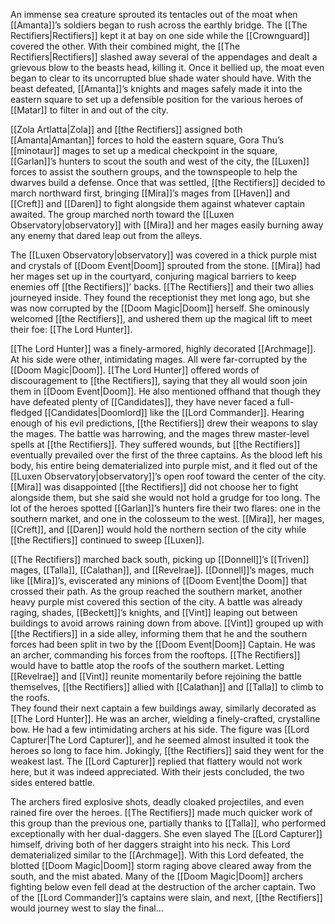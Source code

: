 An immense sea creature sprouted its tentacles out of the moat when [[Amanta]]’s soldiers began to rush across the earthly bridge. The [[The Rectifiers|Rectifiers]] kept it at bay on one side while the [[Crownguard]] covered the other. With their combined might, the [[The Rectifiers|Rectifiers]] slashed away several of the appendages and dealt a grievous blow to the beasts head, killing it. Once it bellied up, the moat even began to clear to its uncorrupted blue shade water should have. With the beast defeated, [[Amanta]]’s knights and mages safely made it into the eastern square to set up a defensible position for the various heroes of [[Matar]] to filter in and out of the city. 

[[Zola Artlatta|Zola]] and [[the Rectifiers]] assigned both [[Amanta|Amantan]] forces to hold the eastern square, Gora Thu’s [[minotaur]] mages to set up a medical checkpoint in the square, [[Garlan]]’s hunters to scout the south and west of the city, the [[Luxen]] forces to assist the southern groups, and the townspeople to help the dwarves build a defense. Once that was settled, [[the Rectifiers]] decided to march northward first, bringing [[Mira]]’s mages from [[Haven]] and [[Creft]] and [[Daren]] to fight alongside them against whatever captain awaited. The group marched north toward the [[Luxen Observatory|observatory]] with [[Mira]] and her mages easily burning away any enemy that dared leap out from the alleys. 

The [[Luxen Observatory|observatory]] was covered in a thick purple mist and crystals of [[Doom Event|Doom]] sprouted from the stone. [[Mira]] had her mages set up in the courtyard, conjuring magical barriers to keep enemies off [[the Rectifiers]]’ backs. [[The Rectifiers]] and their two allies journeyed inside. They found the receptionist they met long ago, but she was now corrupted by the [[Doom Magic|Doom]] herself. She ominously welcomed [[the Rectifiers]], and ushered them up the magical lift to meet their foe: [[The Lord Hunter]]. 

[[The Lord Hunter]] was a finely-armored, highly decorated [[Archmage]]. At his side were other, intimidating mages. All were far-corrupted by the [[Doom Magic|Doom]]. [[The Lord Hunter]] offered words of discouragement to [[the Rectifiers]], saying that they all would soon join them in [[Doom Event|Doom]]. He also mentioned offhand that though they have defeated plenty of [[Candidates]], they have never faced a full-fledged [[Candidates|Doomlord]] like the [[Lord Commander]]. Hearing enough of his evil predictions, [[the Rectifiers]] drew their weapons to slay the mages. The battle was harrowing, and the mages threw master-level spells at [[the Rectifiers]]. They suffered wounds, but [[the Rectifiers]] eventually prevailed over the first of the three captains. As the blood left his body, his entire being dematerialized into purple mist, and it fled out of the [[Luxen Observatory|observatory]]’s open roof toward the center of the city. [[Mira]] was disappointed [[the Rectifiers]] did not choose her to fight alongside them, but she said she would not hold a grudge for too long. The lot of the heroes spotted [[Garlan]]’s hunters fire their two flares: one in the southern market, and one in the colosseum to the west. [[Mira]], her mages, [[Creft]], and [[Daren]] would hold the northern section of the city while [[the Rectifiers]] continued to sweep [[Luxen]].

[[The Rectifiers]] marched back south, picking up [[Donnell]]’s [[Triven]] mages, [[Talla]], [[Calathan]], and [[Revelrae]]. [[Donnell]]’s mages, much like [[Mira]]’s, eviscerated any minions of [[Doom Event|the Doom]] that crossed their path. As the group reached the southern market, another heavy purple mist covered this section of the city. A battle was already raging, shades, [[Beckett]]’s knights, and [[Vint]] leaping out between buildings to avoid arrows raining down from above. [[Vint]] grouped up with [[the Rectifiers]] in a side alley, informing them that he and the southern forces had been split in two by the [[Doom Event|Doom]] Captain. He was an archer, commanding his forces from the rooftops. [[The Rectifiers]] would have to battle atop the roofs of the southern market. Letting [[Revelrae]] and [[Vint]] reunite momentarily before rejoining the battle themselves, [[the Rectifiers]] allied with [[Calathan]] and [[Talla]] to climb to the roofs.   
They found their next captain a few buildings away, similarly decorated as [[The Lord Hunter]]. He was an archer, wielding a finely-crafted, crystalline bow. He had a few intimidating archers at his side. The figure was [[Lord Capturer|The Lord Capturer]], and he seemed almost insulted it took the heroes so long to face him. Jokingly, [[the Rectifiers]] said they went for the weakest last. The [[Lord Capturer]] replied that flattery would not work here, but it was indeed appreciated. With their jests concluded, the two sides entered battle. 

The archers fired explosive shots, deadly cloaked projectiles, and even rained fire over the heroes. [[The Rectifiers]] made much quicker work of this group than the previous one, partially thanks to [[Talla]], who performed exceptionally with her dual-daggers. She even slayed The [[Lord Capturer]] himself, driving both of her daggers straight into his neck. This Lord dematerialized similar to the [[Archmage]]. With this Lord defeated, the blotted [[Doom Magic|Doom]] storm raging above cleared away from the south, and the mist abated. Many of the [[Doom Magic|Doom]] archers fighting below even fell dead at the destruction of the archer captain. Two of the [[Lord Commander]]’s captains were slain, and next, [[the Rectifiers]] would journey west to slay the final...